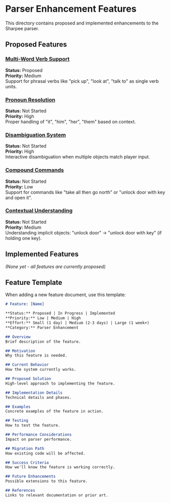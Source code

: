 # Parser Enhancement Features

This directory contains proposed and implemented enhancements to the Sharpee parser.

## Proposed Features

### [Multi-Word Verb Support](./multi-word-verbs.md)
**Status:** Proposed  
**Priority:** Medium  
Support for phrasal verbs like "pick up", "look at", "talk to" as single verb units.

### [Pronoun Resolution](./pronoun-resolution.md) 
**Status:** Not Started  
**Priority:** High  
Proper handling of "it", "him", "her", "them" based on context.

### [Disambiguation System](./disambiguation.md)
**Status:** Not Started  
**Priority:** High  
Interactive disambiguation when multiple objects match player input.

### [Compound Commands](./compound-commands.md)
**Status:** Not Started  
**Priority:** Low  
Support for commands like "take all then go north" or "unlock door with key and open it".

### [Contextual Understanding](./contextual-understanding.md)
**Status:** Not Started  
**Priority:** Medium  
Understanding implicit objects: "unlock door" → "unlock door with key" (if holding one key).

## Implemented Features

_(None yet - all features are currently proposed)_

## Feature Template

When adding a new feature document, use this template:

```markdown
# Feature: [Name]

**Status:** Proposed | In Progress | Implemented  
**Priority:** Low | Medium | High  
**Effort:** Small (1 day) | Medium (2-3 days) | Large (1 week+)  
**Category:** Parser Enhancement

## Overview
Brief description of the feature.

## Motivation
Why this feature is needed.

## Current Behavior
How the system currently works.

## Proposed Solution
High-level approach to implementing the feature.

## Implementation Details
Technical details and phases.

## Examples
Concrete examples of the feature in action.

## Testing
How to test the feature.

## Performance Considerations
Impact on parser performance.

## Migration Path
How existing code will be affected.

## Success Criteria
How we'll know the feature is working correctly.

## Future Enhancements
Possible extensions to this feature.

## References
Links to relevant documentation or prior art.
```
